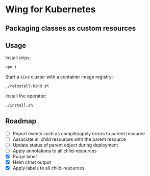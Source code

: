 # Wing for Kubernetes

## Packaging classes as custom resources

## Usage

Install deps:

```sh
npm i
```

Start a `kind` cluster with a container image registry:

```sh
./reinstall-kind.sh
```

Install the operator:

```sh
./install.sh
```

## Roadmap

- [ ] Report events such as compile/apply errors to parent resource
- [ ] Associate all child resources with the parent resource
- [ ] Update status of parent object during deployment
- [ ] Apply annotations to all child-resources
- [x] Purge label
- [x] Helm chart output
- [x] Apply labels to all child-resources.
